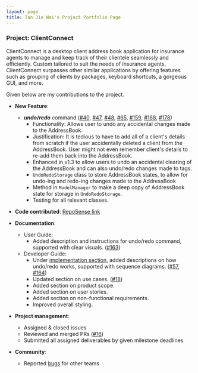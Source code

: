 ```yaml
---
layout: page
title: Tan Jie Wei's Project Portfolio Page
---
```


### Project: ClientConnect

ClientConnect is a desktop client address book application for insurance agents to manage and keep track of their clientele seamlessly and efficiently. Custom tailored to suit the needs of insurance agents, ClientConnect surpasses other similar applications by offering features such as grouping of clients by packages, keyboard shortcuts, a gorgeous GUI, and more.

Given below are my contributions to the project.

* **New Feature**:
  * ***undo/redo*** command ([\#40](https://github.com/AY2122S2-CS2103-W17-3/tp/pull/40), [\#47](https://github.com/AY2122S2-CS2103-W17-3/tp/pull/47), [\#48](https://github.com/AY2122S2-CS2103-W17-3/tp/pull/48), [\#65](https://github.com/AY2122S2-CS2103-W17-3/tp/pull/65), [\#159](https://github.com/AY2122S2-CS2103-W17-3/tp/pull/159), [\#168](https://github.com/AY2122S2-CS2103-W17-3/tp/pull/168), [\#178](https://github.com/AY2122S2-CS2103-W17-3/tp/pull/178))
    * Functionality: Allows user to undo any accidental changes made to the AddressBook.
    * Justification: It is tedious to have to add all of a client's details from scratch if the user accidentally deleted a client from the AddressBook. User might not even remember client's details to re-add them back into the AddressBook.
    * Enhanced in v1.3 to allow users to undo an accidental clearing of the AddressBook and can also undo/redo changes made to tags.
    * `UndoRedoStorage` class to store AddressBook states, to allow for undo-ing and redo-ing changes made to the AddressBook
    * Method in `ModelManager` to make a deep copy of AddressBook state for storage in `UndoRedoStorage`.
    * Testing for all relevant classes.

* **Code contributed**: [RepoSense link](https://nus-cs2103-ay2122s2.github.io/tp-dashboard/?search=jiewei98&breakdown=true&sort=groupTitle&sortWithin=title&since=2022-02-18&timeframe=commit&mergegroup=&groupSelect=groupByRepos&checkedFileTypes=docs~functional-code~test-code~other)

* **Documentation**:
    * User Guide:
        * Added description and instructions for undo/redo command, supported with clear visuals. ([\#163](https://github.com/AY2122S2-CS2103-W17-3/tp/pull/163))
    * Developer Guide:
        * Under [implementation section](../DeveloperGuide.md#Implementation), added descriptions on how undo/redo works, supported with sequence diagrams. ([\#57](https://github.com/AY2122S2-CS2103-W17-3/tp/pull/57), [\#164](https://github.com/AY2122S2-CS2103-W17-3/tp/pull/164))
        * Updated section on use cases. ([\#18](https://github.com/AY2122S2-CS2103-W17-3/tp/pull/18))
        * Added section on product scope.
        * Added section on user stories.
        * Added section on non-functional requirements.
        * Improved overall styling.

* **Project management**:
    * Assigned & closed issues
    * Reviewed and merged PRs ([\#16](https://github.com/AY2122S2-CS2103-W17-3/tp/pull/16))
    * Submitted all assigned deliverables by given milestone deadlines

* **Community**:
    * Reported [bugs](https://github.com/jiewei98/ped/issues) for other teams
